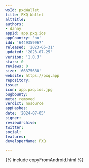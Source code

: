 ```yaml
---
wsId: pxqWallet
title: PXQ Wallet
altTitle: 
authors:
- danny
appId: app.pxq.ios
appCountry: 'no'
idd: '6449359967'
released: '2023-05-31'
updated: '2023-07-25'
version: '1.0.3'
stars: 0
reviews: 0
size: '66375680'
website: https://pxq.app
repository: 
issue: 
icon: app.pxq.ios.jpg
bugbounty: 
meta: removed
verdict: nosource
appHashes: 
date: '2024-07-05'
signer: 
reviewArchive: 
twitter: 
social: 
features: 
developerName: PXQ

---
```


{% include copyFromAndroid.html %}